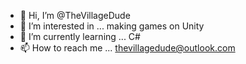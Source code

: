 - 👋 Hi, I’m @TheVillageDude
- 👀 I’m interested in ... making games on Unity
- 🌱 I’m currently learning ... C#
- 📫 How to reach me ... thevillagedude@outlook.com

<!---
TheVillageDude/TheVillageDude is a ✨ special ✨ repository because its `README.md` (this file) appears on your GitHub profile.
You can click the Preview link to take a look at your changes.
--->
